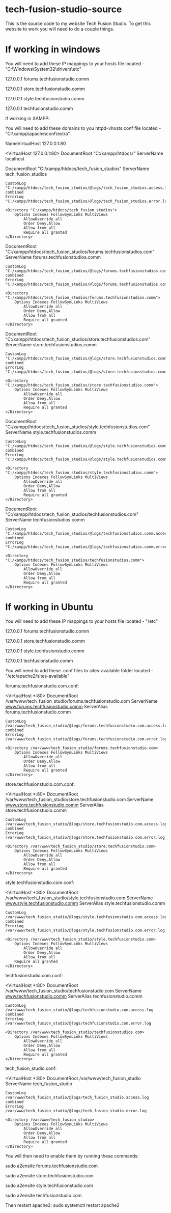 # tech-fusion-studio-source
This is the source code to my website Tech Fusion Studio. To get this website to work you will need to do a couple things. 

# If working in windows 
You will need to add these IP mappings to your hosts file located - "C:\Windows\System32\drivers\etc"

127.0.0.1       forums.techfusionstudio.comm

127.0.0.1       store.techfusionstudio.comm

127.0.0.1       style.techfusionstudio.comm

127.0.0.1       techfusionstudio.comm

If working in XAMPP:

You will need to add these domains to you httpd-vhosts.conf file located - "C:\xampp\apache\conf\extra"

NameVirtualHost 127.0.0.1:80

<VirtualHost 127.0.0.1:80>
	DocumentRoot "C:/xampp/htdocs/"
	ServerName localhost
</VirtualHost>

<VirtualHost tech_fusion_studios>
	DocumentRoot "C:/xampp/htdocs/tech_fusion_studios"
	ServerName tech_fusion_studios

	CustomLog "C:/xampp/htdocs/tech_fusion_studios/@logs/tech_fusion_studios.access.log" combined
	ErrorLog "C:/xampp/htdocs/tech_fusion_studios/@logs/tech_fusion_studios.error.log"

	<Directory "C:/xampp/htdocs/tech_fusion_studios">
		Options Indexes FollowSymLinks MultiViews
    		AllowOverride all
    		Order Deny,Allow
    		Allow from all
    		Require all granted
	</Directory>
</VirtualHost>


<VirtualHost forums.techfusionstudios.comm>
	DocumentRoot "C:/xampp/htdocs/tech_fusion_studios/forums.techfusionstudios.com"
	ServerName forums.techfusionstudios.comm

	CustomLog "C:/xampp/htdocs/tech_fusion_studios/@logs/forums.techfusionstudios.comm.access.log" combined
	ErrorLog "C:/xampp/htdocs/tech_fusion_studios/@logs/forums.techfusionstudios.comm.error.log"

	<Directory "C:/xampp/htdocs/tech_fusion_studios/forums.techfusionstudios.comm">
		Options Indexes FollowSymLinks MultiViews
    		AllowOverride all
    		Order Deny,Allow
    		Allow from all
    		Require all granted
	</Directory>
</VirtualHost>


<VirtualHost store.techfusionstudios.comm>
	DocumentRoot "C:/xampp/htdocs/tech_fusion_studios/store.techfusionstudios.com"
	ServerName store.techfusionstudios.comm

	CustomLog "C:/xampp/htdocs/tech_fusion_studios/@logs/store.techfusionstudios.comm.access.log" combined
	ErrorLog "C:/xampp/htdocs/tech_fusion_studios/@logs/store.techfusionstudios.comm.error.log"

	<Directory "C:/xampp/htdocs/tech_fusion_studios/store.techfusionstudios.comm">
		Options Indexes FollowSymLinks MultiViews
    		AllowOverride all
    		Order Deny,Allow
    		Allow from all
    		Require all granted
	</Directory>
</VirtualHost>


<VirtualHost style.techfusionstudios.comm>
	DocumentRoot "C:/xampp/htdocs/tech_fusion_studios/style.techfusionstudios.com"
	ServerName style.techfusionstudios.comm

	CustomLog "C:/xampp/htdocs/tech_fusion_studios/@logs/style.techfusionstudios.comm.access.log" combined
	ErrorLog "C:/xampp/htdocs/tech_fusion_studios/@logs/style.techfusionstudios.comm.error.log"

	<Directory "C:/xampp/htdocs/tech_fusion_studios/style.techfusionstudios.comm">
		Options Indexes FollowSymLinks MultiViews
    		AllowOverride all
    		Order Deny,Allow
    		Allow from all
    		Require all granted
	</Directory>
</VirtualHost>


<VirtualHost techfusionstudios.comm>
	DocumentRoot "C:/xampp/htdocs/tech_fusion_studios/techfusionstudios.com"
	ServerName techfusionstudios.comm

	CustomLog "C:/xampp/htdocs/tech_fusion_studios/@logs/techfusionstudios.comm.access.log" combined
	ErrorLog "C:/xampp/htdocs/tech_fusion_studios/@logs/techfusionstudios.comm.error.log"

	<Directory "C:/xampp/htdocs/tech_fusion_studios/techfusionstudios.comm">
		Options Indexes FollowSymLinks MultiViews
    		AllowOverride all
    		Order Deny,Allow
    		Allow from all
    		Require all granted
	</Directory>
</VirtualHost>

# If working in Ubuntu
You will need to add these IP mappings to your hosts file located - "/etc"

127.0.0.1       forums.techfusionstudio.comm

127.0.0.1       store.techfusionstudio.comm

127.0.0.1       style.techfusionstudio.comm

127.0.0.1       techfusionstudio.comm

You will need to add these .conf files to sites-available folder located - "/etc/apache2/sites-available"

forums.techfusionstudio.com.conf:

<VirtualHost *:80>
	DocumentRoot /var/www/tech_fusion_studio/forums.techfusionstudio.com
	ServerName www.forums.techfusionstudio.comm
	ServerAlias forums.techfusionstudio.comm

	CustomLog /var/www/tech_fusion_studio/@logs/forums.techfusionstudio.com.access.log combined
	ErrorLog /var/www/tech_fusion_studio/@logs/forums.techfusionstudio.com.error.log
	
	<Directory /var/www/tech_fusion_studio/forums.techfusionstudio.com>
		Options Indexes FollowSymLinks MultiViews
    		AllowOverride all
    		Order Deny,Allow
    		Allow from all
    		Require all granted
	</Directory>
</VirtualHost>

store.techfusionstudio.com.conf:

<VirtualHost *:80>
	DocumentRoot /var/www/tech_fusion_studio/store.techfusionstudio.com
	ServerName www.store.techfusionstudio.comm
	ServerAlias store.techfusionstudio.comm

	CustomLog /var/www/tech_fusion_studio/@logs/store.techfusionstudio.com.access.log combined
	ErrorLog /var/www/tech_fusion_studio/@logs/store.techfusionstudio.com.error.log

	<Directory /var/www/tech_fusion_studio/store.techfusionstudio.com>
		Options Indexes FollowSymLinks MultiViews
    		AllowOverride all
    		Order Deny,Allow
    		Allow from all
    		Require all granted
	</Directory>
</VirtualHost>

style.techfusionstudio.com.conf:

<VirtualHost *:80>
	DocumentRoot /var/www/tech_fusion_studio/style.techfusionstudio.com
	ServerName www.style.techfusionstudio.comm
	ServerAlias style.techfusionstudio.comm

	CustomLog /var/www/tech_fusion_studio/@logs/style.techfusionstudio.com.access.log combined
	ErrorLog /var/www/tech_fusion_studio/@logs/style.techfusionstudio.com.error.log

	<Directory /var/www/tech_fusion_studio/style.techfusionstudio.com>
		Options Indexes FollowSymLinks MultiViews
    		AllowOverride all
    		Order Deny,Allow
    		Allow from all
   		Require all granted
	</Directory>
</VirtualHost>

techfusionstudio.com.conf:

<VirtualHost *:80>
	DocumentRoot /var/www/tech_fusion_studio/techfusionstudio.com
	ServerName www.techfusionstudio.comm
	ServerAlias techfusionstudio.comm

	CustomLog /var/www/tech_fusion_studio/@logs/techfusionstudio.com.access.log combined
	ErrorLog /var/www/tech_fusion_studio/@logs/techfusionstudio.com.error.log

	<Directory /var/www/tech_fusion_studio/techfusionstudios.com>
		Options Indexes FollowSymLinks MultiViews
    		AllowOverride all
    		Order Deny,Allow
    		Allow from all
    		Require all granted
	</Directory>
</VirtualHost>

tech_fusion_studio.conf:

<VirtualHost *:80>
	DocumentRoot /var/www/tech_fusion_studio
	ServerName tech_fusion_studio

	CustomLog /var/www/tech_fusion_studio/@logs/tech_fusion_studio.access.log combined
	ErrorLog /var/www/tech_fusion_studio/@logs/tech_fusion_studio.error.log

	<Directory /var/www/tech_fusion_studio>
		Options Indexes FollowSymLinks MultiViews
    		AllowOverride all
    		Order Deny,Allow
    		Allow from all
    		Require all granted
	</Directory>
</VirtualHost>

You will then need to enable them by running these commands:

sudo a2ensite forums.techfusionstudio.com

sudo a2ensite store.techfusionstudio.com

sudo a2ensite style.techfusionstudio.com

sudo a2ensite techfusionstudio.com

Then restart apache2: sudo systemctl restart apache2
